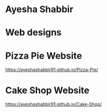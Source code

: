 # Ayesha Shabbir
# Web designs
# Pizza Pie Website 
https://ayeshashabbir91.github.io/Pizza-Pie/
# Cake Shop Website
https://ayeshashabbir91.github.io/Cake-Shop/
